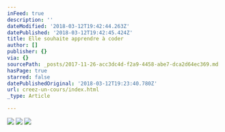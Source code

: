 ```yaml
---
inFeed: true
description: ''
dateModified: '2018-03-12T19:42:44.263Z'
datePublished: '2018-03-12T19:42:45.424Z'
title: Elle souhaite apprendre à coder
author: []
publisher: {}
via: {}
sourcePath: _posts/2017-11-26-acc3dc4d-f2a9-4458-abe7-dca2d64ec369.md
hasPage: true
starred: false
datePublishedOriginal: '2018-03-12T19:23:40.780Z'
url: creez-un-cours/index.html
_type: Article

---
```

![](https://the-grid-user-content.s3-us-west-2.amazonaws.com/8cd20679-fe4c-4f70-b34e-eef107475372.png)
![](https://the-grid-user-content.s3-us-west-2.amazonaws.com/18bb891b-a04c-45e6-b2ce-e6df96da4bee.png)
![](https://the-grid-user-content.s3-us-west-2.amazonaws.com/3aac6808-3367-4315-bd77-1e8441e713d3.png)